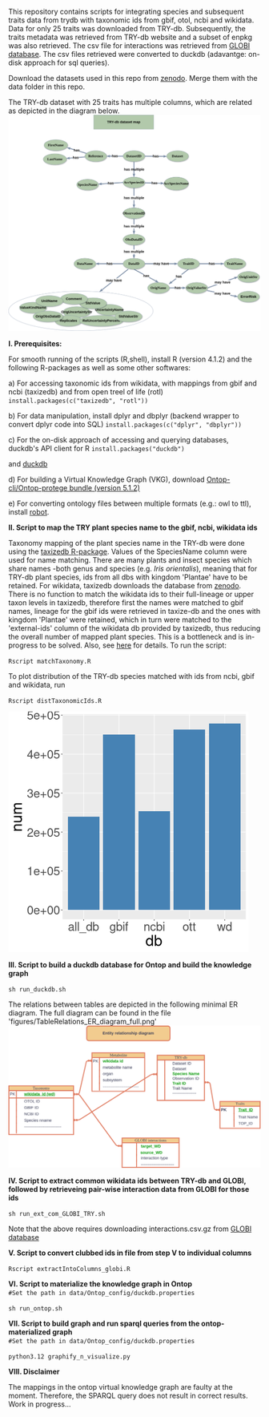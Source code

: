 This repository contains scripts for integrating species and subsequent traits data from trydb with taxonomic ids from gbif, otol, ncbi and wikidata. Data for only 25 traits was downloaded from TRY-db. Subsequently, the traits metadata was retrieved from TRY-db website and a subset of enpkg was also retrieved. The csv file for interactions was retrieved from [GLOBI database](https://www.globalbioticinteractions.org/data). The csv files retrieved were converted to duckdb (adavantge: on-disk approach for sql queries). 

Download the datasets used in this repo from [zenodo](https://zenodo.org/doi/10.5281/zenodo.11186592). Merge them with the data folder in this repo.

The TRY-db dataset with 25 traits has multiple columns, which are related as depicted in the diagram below.
![TryDbAll_relationsExplained](https://github.com/digital-botanical-gardens-initiative/integrate_trydb_globi_enpkg/blob/master/figures/TryDbAll_relationsExplained_20240502.png?raw=true)



**I. Prerequisites:**

For smooth running of the scripts (R,shell), install R (version 4.1.2) and the following R-packages as well as some other softwares:

 a) For accessing taxonomic ids from wikidata, with mappings from gbif and ncbi (taxizedb) and from open treel of life (rotl)
`install.packages(c("taxizedb", "rotl"))`

 b) For data manipulation, install dplyr and dbplyr (backend wrapper to convert dplyr code into SQL)
`install.packages(c("dplyr", "dbplyr"))`

 c) For the on-disk approach of accessing and querying databases, duckdb's API client for R
`install.packages("duckdb")`

 and [duckdb](https://duckdb.org/docs/installation/?version=stable&environment=cli&platform=linux&download_method=package_manager)

 d) For building a Virtual Knowledge Graph (VKG), download [Ontop-cli/Ontop-protege bundle (version 5.1.2)](https://github.com/ontop/ontop/releases/tag/ontop-5.1.2)

 e) For converting ontology files between multiple formats (e.g.: owl to ttl), install [robot](https://github.com/ontodev/robot/releases/tag/v1.9.5).



**II. Script to map the TRY plant species name to the gbif, ncbi, wikidata ids**

Taxonomy mapping of the plant species name in the TRY-db were done using the [taxizedb R-package](https://ropensci.github.io/taxizedb/). Values of the SpeciesName column were used for name matching. There are many plants and insect species which share names -both genus and species (e.g. _Iris orientalis_), meaning that for TRY-db plant species, ids from all dbs with kingdom 'Plantae' have to be retained. For wikidata, taxizedb downloads the database from [zenodo](https://zenodo.org/record/1213477). There is no function to match the wikidata ids to their full-lineage or upper taxon levels in taxizedb, therefore first the names were matched to gbif names, lineage for the gbif ids were retrieved in taxize-db and the ones with kingdom 'Plantae' were retained,  which in turn were matched to the 'external-ids' column of the wikidata db provided by taxizedb, thus reducing the overall number of mapped plant species. This is a bottleneck and is in-progress to be solved. 
Also, see [here](https://github.com/ropensci/taxizedb/issues/79) for details. To run the script:

`Rscript matchTaxonomy.R`



To plot distribution of the TRY-db species matched with ids from ncbi, gbif and wikidata, run

`Rscript distTaxonomicIds.R`

![distributionDB](https://github.com/digital-botanical-gardens-initiative/integrate_trydb_globi_enpkg/blob/master/figures/distributionDB.png?raw=true)


**III. Script to build a duckdb database for Ontop and build the knowledge graph**

`sh run_duckdb.sh`

The relations between tables are depicted in the following minimal ER diagram. The full diagram can be found in the file 'figures/TableRelations_ER_diagram_full.png'
![TableRelations_truncated_20240513](https://github.com/digital-botanical-gardens-initiative/integrate_trydb_globi_enpkg/blob/master/figures/TableRelations_truncated_diagram.png?raw=true)




**IV. Script to extract common wikidata ids between TRY-db and GLOBI, followed by retrieveing pair-wise interaction data from GLOBI for those ids**

`sh run_ext_com_GLOBI_TRY.sh`


Note that the above requires downloading interactions.csv.gz from [GLOBI database](https://www.globalbioticinteractions.org/data)

**V. Script to convert clubbed ids in file from step V to individual columns**

`Rscript extractIntoColumns_globi.R`


**VI. Script to materialize the knowledge graph in Ontop**   
`#Set the path in data/Ontop_config/duckdb.properties` 

`sh run_ontop.sh`


**VII. Script to build graph and run sparql queries from the ontop-materialized graph**   
`#Set the path in data/Ontop_config/duckdb.properties` 

`python3.12 graphify_n_visualize.py`


**VIII. Disclaimer**

The mappings in the ontop virtual knowledge graph are faulty at the moment. Therefore, the SPARQL query does not result in correct results. Work in progress...
